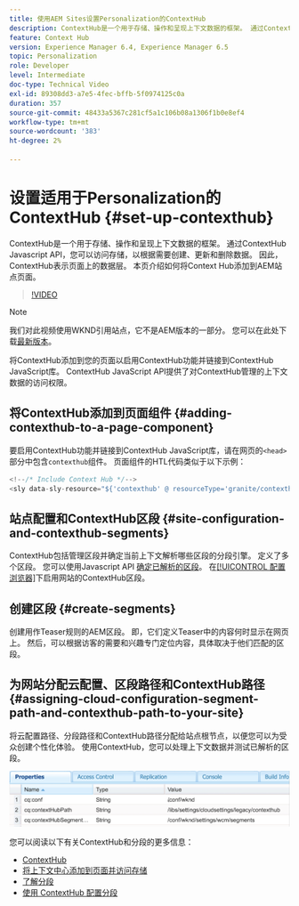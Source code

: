 ```yaml
---
title: 使用AEM Sites设置Personalization的ContextHub
description: ContextHub是一个用于存储、操作和呈现上下文数据的框架。 通过ContextHub Javascript API，您可以访问存储，以根据需要创建、更新和删除数据。 因此，ContextHub表示页面上的数据层。 本页介绍如何将Context Hub添加到AEM站点页面。
feature: Context Hub
version: Experience Manager 6.4, Experience Manager 6.5
topic: Personalization
role: Developer
level: Intermediate
doc-type: Technical Video
exl-id: 89308dd3-a7e5-4fec-bffb-5f0974125c0a
duration: 357
source-git-commit: 48433a5367c281cf5a1c106b08a1306f1b0e8ef4
workflow-type: tm+mt
source-wordcount: '383'
ht-degree: 2%

---
```


# 设置适用于Personalization的ContextHub {#set-up-contexthub}

ContextHub是一个用于存储、操作和呈现上下文数据的框架。 通过ContextHub Javascript API，您可以访问存储，以根据需要创建、更新和删除数据。 因此，ContextHub表示页面上的数据层。 本页介绍如何将Context Hub添加到AEM站点页面。

>[!VIDEO](https://video.tv.adobe.com/v/23765?quality=12&learn=on)

>[!NOTE]
>
>我们对此视频使用WKND引用站点，它不是AEM版本的一部分。 您可以在此处下载[最新版本](https://github.com/adobe/aem-guides-wknd/releases)。

将ContextHub添加到您的页面以启用ContextHub功能并链接到ContextHub JavaScript库。 ContextHub JavaScript API提供了对ContextHub管理的上下文数据的访问权限。

## 将ContextHub添加到页面组件 {#adding-contexthub-to-a-page-component}

要启用ContextHub功能并链接到ContextHub JavaScript库，请在网页的`<head>`部分中包含`contexthub`组件。 页面组件的HTL代码类似于以下示例：

```java
<!--/* Include Context Hub */-->
<sly data-sly-resource="${'contexthub' @ resourceType='granite/contexthub/components/contexthub'}"/>
```

## 站点配置和ContextHub区段 {#site-configuration-and-contexthub-segments}

ContextHub包括管理区段并确定当前上下文解析哪些区段的分段引擎。 定义了多个区段。 您可以使用Javascript API [确定已解析的区段](https://helpx.adobe.com/experience-manager/6-5/sites/developing/using/ch-adding.html#DeterminingResolvedContextHubSegments)。 在[[!UICONTROL 配置浏览器]](https://experienceleague.adobe.com/docs/experience-manager-cloud-service/implementing/developing/configurations.html)下启用网站的ContextHub区段。

## 创建区段 {#create-segments}

创建用作Teaser规则的AEM区段。 即，它们定义Teaser中的内容何时显示在网页上。 然后，可以根据访客的需要和兴趣专门定位内容，具体取决于他们匹配的区段。

## 为网站分配云配置、区段路径和ContextHub路径 {#assigning-cloud-configuration-segment-path-and-contexthub-path-to-your-site}

将云配置路径、分段路径和ContextHub路径分配给站点根节点，以便您可以为受众创建个性化体验。 使用ContextHub，您可以处理上下文数据并测试已解析的区段。

![CRXDE Lite](assets/crx-de-properties.png)

您可以阅读以下有关ContextHub和分段的更多信息：

* [ContextHub](https://helpx.adobe.com/experience-manager/6-5/sites/developing/using/contexthub.html)
* [将上下文中心添加到页面并访问存储](https://helpx.adobe.com/experience-manager/6-5/sites/developing/using/ch-adding.html)
* [了解分段](https://helpx.adobe.com/experience-manager/6-5/sites/classic-ui-authoring/using/classic-personalization-campaigns-segmentation.html)
* [使用 ContextHub 配置分段](https://helpx.adobe.com/experience-manager/6-5/sites/administering/using/segmentation.html)

